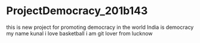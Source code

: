 # ProjectDemocracy_201b143
this is new project for promoting democracy in the world
India is democracy 
my name kunal
i love basketball
i am  git lover from lucknow
